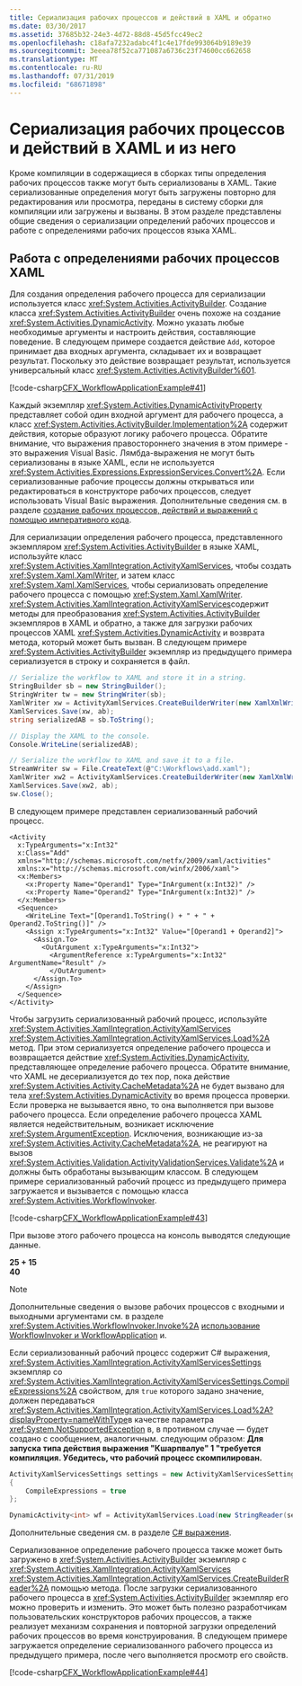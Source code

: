 ```yaml
---
title: Сериализация рабочих процессов и действий в XAML и обратно
ms.date: 03/30/2017
ms.assetid: 37685b32-24e3-4d72-88d8-45d5fcc49ec2
ms.openlocfilehash: c18afa7232adabc4f1c4e17fde993064b9189e39
ms.sourcegitcommit: 3eeea78f52ca771087a6736c23f74600cc662658
ms.translationtype: MT
ms.contentlocale: ru-RU
ms.lasthandoff: 07/31/2019
ms.locfileid: "68671898"
---
```

# <a name="serialize-workflows-and-activities-to-and-from-xaml"></a>Сериализация рабочих процессов и действий в XAML и из него

Кроме компиляции в содержащиеся в сборках типы определения рабочих процессов также могут быть сериализованы в XAML. Такие сериализованные определения могут быть загружены повторно для редактирования или просмотра, переданы в систему сборки для компиляции или загружены и вызваны. В этом разделе представлены общие сведения о сериализации определений рабочих процессов и работе с определениями рабочих процессов языка XAML.

## <a name="work-with-xaml-workflow-definitions"></a>Работа с определениями рабочих процессов XAML

Для создания определения рабочего процесса для сериализации используется класс <xref:System.Activities.ActivityBuilder>. Создание класса <xref:System.Activities.ActivityBuilder> очень похоже на создание <xref:System.Activities.DynamicActivity>. Можно указать любые необходимые аргументы и настроить действия, составляющие поведение. В следующем примере создается действие `Add`, которое принимает два входных аргумента, складывает их и возвращает результат. Поскольку это действие возвращает результат, используется универсальный класс <xref:System.Activities.ActivityBuilder%601>.

[!code-csharp[CFX_WorkflowApplicationExample#41](~/samples/snippets/csharp/VS_Snippets_CFX/cfx_workflowapplicationexample/cs/program.cs#41)]

Каждый экземпляр <xref:System.Activities.DynamicActivityProperty> представляет собой один входной аргумент для рабочего процесса, а класс <xref:System.Activities.ActivityBuilder.Implementation%2A> содержит действия, которые образуют логику рабочего процесса. Обратите внимание, что выражения правостороннего значения в этом примере - это выражения Visual Basic. Лямбда-выражения не могут быть сериализованы в языке XAML, если не используется <xref:System.Activities.Expressions.ExpressionServices.Convert%2A>. Если сериализованные рабочие процессы должны открываться или редактироваться в конструкторе рабочих процессов, следует использовать Visual Basic выражения. Дополнительные сведения см. в разделе [создание рабочих процессов, действий и выражений с помощью императивного кода](authoring-workflows-activities-and-expressions-using-imperative-code.md).

Для сериализации определения рабочего процесса, представленного экземпляром <xref:System.Activities.ActivityBuilder> в языке XAML, используйте класс <xref:System.Activities.XamlIntegration.ActivityXamlServices>, чтобы создать <xref:System.Xaml.XamlWriter>, и затем класс <xref:System.Xaml.XamlServices>, чтобы сериализовать определение рабочего процесса с помощью <xref:System.Xaml.XamlWriter>. <xref:System.Activities.XamlIntegration.ActivityXamlServices>содержит методы для преобразования <xref:System.Activities.ActivityBuilder> экземпляров в XAML и обратно, а также для загрузки рабочих процессов XAML <xref:System.Activities.DynamicActivity> и возврата метода, который может быть вызван. В следующем примере <xref:System.Activities.ActivityBuilder> экземпляр из предыдущего примера сериализуется в строку и сохраняется в файл.

```csharp
// Serialize the workflow to XAML and store it in a string.
StringBuilder sb = new StringBuilder();
StringWriter tw = new StringWriter(sb);
XamlWriter xw = ActivityXamlServices.CreateBuilderWriter(new XamlXmlWriter(tw, new XamlSchemaContext()));
XamlServices.Save(xw, ab);
string serializedAB = sb.ToString();

// Display the XAML to the console.
Console.WriteLine(serializedAB);

// Serialize the workflow to XAML and save it to a file.
StreamWriter sw = File.CreateText(@"C:\Workflows\add.xaml");
XamlWriter xw2 = ActivityXamlServices.CreateBuilderWriter(new XamlXmlWriter(sw, new XamlSchemaContext()));
XamlServices.Save(xw2, ab);
sw.Close();
```

В следующем примере представлен сериализованный рабочий процесс.

```xaml
<Activity
  x:TypeArguments="x:Int32"
  x:Class="Add"
  xmlns="http://schemas.microsoft.com/netfx/2009/xaml/activities"
  xmlns:x="http://schemas.microsoft.com/winfx/2006/xaml">
  <x:Members>
    <x:Property Name="Operand1" Type="InArgument(x:Int32)" />
    <x:Property Name="Operand2" Type="InArgument(x:Int32)" />
  </x:Members>
  <Sequence>
    <WriteLine Text="[Operand1.ToString() + " + " + Operand2.ToString()]" />
    <Assign x:TypeArguments="x:Int32" Value="[Operand1 + Operand2]">
      <Assign.To>
        <OutArgument x:TypeArguments="x:Int32">
          <ArgumentReference x:TypeArguments="x:Int32" ArgumentName="Result" />
          </OutArgument>
      </Assign.To>
    </Assign>
  </Sequence>
</Activity>
```

Чтобы загрузить сериализованный рабочий процесс, используйте <xref:System.Activities.XamlIntegration.ActivityXamlServices> <xref:System.Activities.XamlIntegration.ActivityXamlServices.Load%2A> метод. При этом сериализуется определение рабочего процесса и возвращается действие <xref:System.Activities.DynamicActivity>, представляющее определение рабочего процесса. Обратите внимание, что XAML не десериализуется до тех пор, пока действие <xref:System.Activities.Activity.CacheMetadata%2A> не будет вызвано для тела <xref:System.Activities.DynamicActivity> во время процесса проверки. Если проверка не вызывается явно, то она выполняется при вызове рабочего процесса. Если определение рабочего процесса XAML является недействительным, возникает исключение <xref:System.ArgumentException>. Исключения, возникающие из-за <xref:System.Activities.Activity.CacheMetadata%2A>, не реагируют на вызов <xref:System.Activities.Validation.ActivityValidationServices.Validate%2A> и должны быть обработаны вызывающим классом. В следующем примере сериализованный рабочий процесс из предыдущего примера загружается и вызывается с помощью класса <xref:System.Activities.WorkflowInvoker>.

[!code-csharp[CFX_WorkflowApplicationExample#43](~/samples/snippets/csharp/VS_Snippets_CFX/cfx_workflowapplicationexample/cs/program.cs#43)]

При вызове этого рабочего процесса на консоль выводятся следующие данные.

**25 + 15**\
**40**

> [!NOTE]
> Дополнительные сведения о вызове рабочих процессов с входными и выходными аргументами см. в разделе <xref:System.Activities.WorkflowInvoker.Invoke%2A> [использование WorkflowInvoker и WorkflowApplication](using-workflowinvoker-and-workflowapplication.md) и.

Если сериализованный рабочий процесс содержит C# выражения, <xref:System.Activities.XamlIntegration.ActivityXamlServicesSettings> экземпляр со <xref:System.Activities.XamlIntegration.ActivityXamlServicesSettings.CompileExpressions%2A> свойством, для `true` которого задано значение, должен передаваться <xref:System.Activities.XamlIntegration.ActivityXamlServices.Load%2A?displayProperty=nameWithType>в качестве параметра <xref:System.NotSupportedException> в, в противном случае — будет создано с сообщением, аналогичным. следующим образом: **Для запуска типа действия выражения "Кшарпвалуе" 1 "требуется компиляция.  Убедитесь, что рабочий процесс скомпилирован.**

```csharp
ActivityXamlServicesSettings settings = new ActivityXamlServicesSettings
{
    CompileExpressions = true
};

DynamicActivity<int> wf = ActivityXamlServices.Load(new StringReader(serializedAB), settings) as DynamicActivity<int>;
```

Дополнительные сведения см. в разделе [ C# выражения](csharp-expressions.md).

Сериализованное определение рабочего процесса также может быть загружено в <xref:System.Activities.ActivityBuilder> экземпляр с <xref:System.Activities.XamlIntegration.ActivityXamlServices> <xref:System.Activities.XamlIntegration.ActivityXamlServices.CreateBuilderReader%2A> помощью метода. После загрузки сериализованного рабочего процесса в <xref:System.Activities.ActivityBuilder> экземпляр его можно проверить и изменить. Это может быть полезно разработчикам пользовательских конструкторов рабочих процессов, а также реализует механизм сохранения и повторной загрузки определений рабочих процессов во время конструирования. В следующем примере загружается определение сериализованного рабочего процесса из предыдущего примера, после чего выполняется просмотр его свойств.

[!code-csharp[CFX_WorkflowApplicationExample#44](~/samples/snippets/csharp/VS_Snippets_CFX/cfx_workflowapplicationexample/cs/program.cs#44)]

